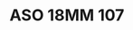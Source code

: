 ---
title: ASO 18MM 107
date: 
draft: false

# descripcion
description : Anillo de plata 925.

materials: Plata 925

color: 

dimensions: 18mm diámetro

code: 05-23-1496

type: "Anillos"

categories: []

price: $9.840,00

price_eftvo: $8.360,00

# Images
# first image will be shown in the product page
images:
  # - image: "images/path_to_image"
  # La ubicacion de las imagenes es imagenes/Anillos/Anillos.Solo Plata/05-23-1496-aso-18mm-107
  - image: "./images/anillos/solo_plata/05-23-1496-aso-18mm-107_a.jpg"
  - image: "./images/anillos/solo_plata/05-23-1496-aso-18mm-107_b.jpg"
---